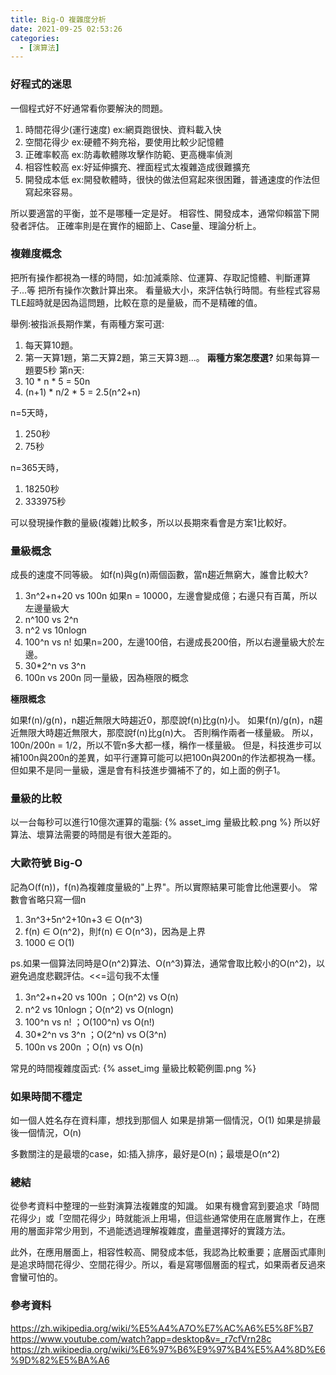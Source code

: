 ```yaml
---
title: Big-O 複雜度分析
date: 2021-09-25 02:53:26
categories:
  - [演算法]
---
```


### 好程式的迷思
一個程式好不好通常看你要解決的問題。
1. 時間花得少(運行速度) ex:網頁跑很快、資料載入快
2. 空間花得少 ex:硬體不夠充裕，要使用比較少記憶體
3. 正確率較高 ex:防毒軟體隊攻擊作防範、更高機率偵測
4. 相容性較高 ex:好延伸擴充、裡面程式太複雜造成很難擴充
5. 開發成本低 ex:開發軟體時，很快的做法但寫起來很困難，普通速度的作法但寫起來容易。

所以要適當的平衡，並不是哪種一定是好。
相容性、開發成本，通常仰賴當下開發者評估。
正確率則是在實作的細節上、Case量、理論分析上。

### 複雜度概念
把所有操作都視為一樣的時間，如:加減乘除、位運算、存取記憶體、判斷運算子...等
把所有操作次數計算出來。
看量級大小，來評估執行時間。有些程式容易TLE超時就是因為這問題，比較在意的是量級，而不是精確的值。

舉例:被指派長期作業，有兩種方案可選:
1. 每天算10題。
2. 第一天算1題，第二天算2題，第三天算3題...。
**兩種方案怎麼選?**
如果每算一題要5秒
第n天:
1. 10 * n * 5 = 50n
2. (n+1) * n/2 * 5 = 2.5(n^2+n)

n=5天時，
1. 250秒
2. 75秒

n=365天時，
1. 18250秒
2. 333975秒

可以發現操作數的量級(複雜)比較多，所以以長期來看會是方案1比較好。



### 量級概念
成長的速度不同等級。
如f(n)與g(n)兩個函數，當n趨近無窮大，誰會比較大?

1. 3n^2+n+20 vs 100n 如果n = 10000，左邊會變成億；右邊只有百萬，所以左邊量級大
2. n^100 vs 2^n
3. n^2 vs 10nlogn
4. 100^n vs n! 如果n=200，左邊100倍，右邊成長200倍，所以右邊量級大於左邊。
5. 30*2^n vs 3^n
6. 100n vs 200n 同一量級，因為極限的概念

**極限概念**

如果f(n)/g(n)，n趨近無限大時趨近0，那麼說f(n)比g(n)小。
如果f(n)/g(n)，n趨近無限大時趨近無限大，那麼說f(n)比g(n)大。
否則稱作兩者一樣量級。
所以，100n/200n = 1/2，所以不管n多大都一樣，稱作一樣量級。
但是，科技進步可以補100n與200n的差異，如平行運算可能可以把100n與200n的作法都視為一樣。但如果不是同一量級，還是會有科技進步彌補不了的，如上面的例子1。

### 量級的比較
以一台每秒可以進行10億次運算的電腦:
{% asset_img 量級比較.png %}
所以好算法、壞算法需要的時間是有很大差距的。

### 大歐符號 Big-O
記為O(f(n))，f(n)為複雜度量級的"上界"。所以實際結果可能會比他還要小。
常數會省略只寫一個n
1. 3n^3+5n^2+10n+3 ∈ O(n^3)
2. f(n) ∈ O(n^2)，則f(n) ∈ O(n^3)，因為是上界
3. 1000 ∈ O(1) 

ps.如果一個算法同時是O(n^2)算法、O(n^3)算法，通常會取比較小的O(n^2)，以避免過度悲觀評估。<<=這句我不太懂

1. 3n^2+n+20 vs 100n ；O(n^2) vs O(n)
3. n^2 vs 10nlogn；O(n^2) vs O(nlogn)
4. 100^n vs n! ；O(100^n) vs O(n!)
5. 30*2^n vs 3^n ；O(2^n) vs O(3^n)
6. 100n vs 200n ；O(n) vs O(n)

常見的時間複雜度函式:
{% asset_img 量級比較範例圖.png %}

### 如果時間不穩定
如一個人姓名存在資料庫，想找到那個人
如果是排第一個情況，O(1)
如果是排最後一個情況，O(n)

多數關注的是最壞的case，如:插入排序，最好是O(n)；最壞是O(n^2)

### 總結
從參考資料中整理的一些對演算法複雜度的知識。
如果有機會寫到要追求「時間花得少」或「空間花得少」時就能派上用場，但這些通常使用在底層實作上，在應用的層面非常少用到，不過能透過理解複雜度，盡量選擇好的實踐方法。

此外，在應用層面上，相容性較高、開發成本低，我認為比較重要；底層函式庫則是追求時間花得少、空間花得少。所以，看是寫哪個層面的程式，如果兩者反過來會蠻可怕的。

### 參考資料
https://zh.wikipedia.org/wiki/%E5%A4%A7O%E7%AC%A6%E5%8F%B7
https://www.youtube.com/watch?app=desktop&v=_r7cfVrn28c
https://zh.wikipedia.org/wiki/%E6%97%B6%E9%97%B4%E5%A4%8D%E6%9D%82%E5%BA%A6